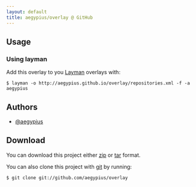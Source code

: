```yaml
---
layout: default
title: aegypius/overlay @ GitHub
---
```



## Usage

### Using layman

Add this overlay to you [Layman](http://layman.sourceforge.net/) overlays with:

    $ layman -o http://aegypius.github.io/overlay/repositories.xml -f -a aegypius

## Authors

- [@aegypius](https://github.com/aegypius)

## Download

You can download this project either [zip](https://github.com/aegypius/overlay/zipball/master) or [tar](https://github.com/aegypius/overlay/tarball/master) format.

You can also clone this project with [git](http://git-scm.com) by running:

    $ git clone git://github.com/aegypius/overlay
